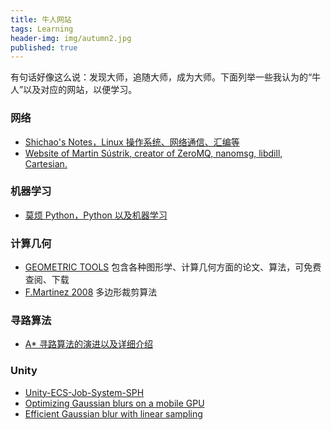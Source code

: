 ```yaml
---
title: 牛人网站
tags: Learning
header-img: img/autumn2.jpg
published: true
---
```


有句话好像这么说：发现大师，追随大师，成为大师。下面列举一些我认为的“牛人”以及对应的网站，以便学习。

### 网络
+ [Shichao's Notes，Linux 操作系统、网络通信、汇编等](https://notes.shichao.io)
+ [Website of Martin Sústrik, creator of ZeroMQ, nanomsg, libdill, Cartesian.](http://250bpm.com)


### 机器学习
+ [莫烦 Python，Python 以及机器学习](https://morvanzhou.github.io)


### 计算几何
+ [GEOMETRIC TOOLS](https://www.geometrictools.com/Documentation/Documentation.html) 包含各种图形学、计算几何方面的论文、算法，可免费查阅、下载
+ [F.Martinez 2008](http://sean.cm/a/polygon-clipping-pt2) 多边形裁剪算法


### 寻路算法
+ [A* 寻路算法的演进以及详细介绍](https://www.redblobgames.com/pathfinding/a-star/introduction.html)


### Unity
+ [Unity-ECS-Job-System-SPH](https://github.com/leonardo-montes/Unity-ECS-Job-System-SPH)
+ [Optimizing Gaussian blurs on a mobile GPU](http://www.sunsetlakesoftware.com/2013/10/21/optimizing-gaussian-blurs-mobile-gpu)
+ [Efficient Gaussian blur with linear sampling](http://rastergrid.com/blog/2010/09/efficient-gaussian-blur-with-linear-sampling/)
